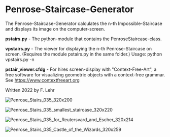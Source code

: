 # Penrose-Staircase-Generator

The Penrose-Staircase-Generator calculates the n-th Impossible-Staircase and displays its image on the computer-screen.

**pstairs.py** - The python-module that contains the PenroseStaircase-class.

**vpstairs.py** - The viewer for displaying the n-th Penrose-Staircase on screen. 
                  (Requires the module pstairs.py in the same folder.)
                  Usage: python vpstairs.py -n <the n-th Penrose-Staircase>

**pstair_viewer.cfdg** - For hires screen-display with "Context-Free-Art", a free software for visualizing geometric objects with a context-free grammar. See https://www.contextfreeart.org

Written 2022 by F. Lehr

![Penrose_Stairs_035_320x200](https://user-images.githubusercontent.com/114293671/196004368-a6fc24f0-a9dc-4126-b8e4-f9d4b0c641ab.png)

![Penrose_Stairs_035_smallest_staircase_320x220](https://user-images.githubusercontent.com/114293671/196004410-ae9dc0aa-12be-460f-ae4e-5025f08f4ad5.png)

![Penrose_Stairs_035_for_Reutersvard_and_Escher_320x214](https://user-images.githubusercontent.com/114293671/196004460-57620bec-68ab-40e0-b09a-e5c4bf4a1391.png)

![Penrose_Stairs_035_Castle_of_the_Wizards_320x259](https://user-images.githubusercontent.com/114293671/196005860-287e4efa-a7d0-4256-bab7-9efc3c84fe85.png)
